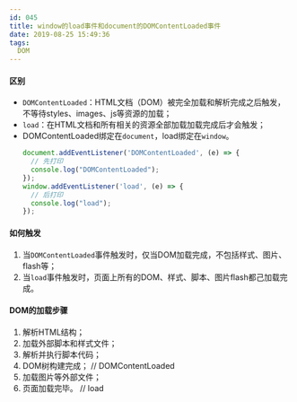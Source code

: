 ```yaml
---
id: 045
title: window的load事件和document的DOMContentLoaded事件
date: 2019-08-25 15:49:36
tags:
  DOM
---
```


#### 区别
- `DOMContentLoaded`：HTML文档（DOM）被完全加载和解析完成之后触发，不等待styles、images、js等资源的加载；
- `load`：在HTML文档和所有相关的资源全部加载加载完成后才会触发；
- DOMContentLoaded绑定在`document`，load绑定在`window`。
  ```js
  document.addEventListener('DOMContentLoaded', (e) => {
    // 先打印
    console.log("DOMContentLoaded");
  });
  window.addEventListener('load', (e) => {
    // 后打印
    console.log("load");
  });
  ```

#### 如何触发
  1. 当`DOMContentLoaded`事件触发时，仅当DOM加载完成，不包括样式、图片、flash等；
  2. 当`load`事件触发时，页面上所有的DOM、样式、脚本、图片flash都己加载完成。

#### DOM的加载步骤
  1. 解析HTML结构；
  2. 加载外部脚本和样式文件；
  3. 解析并执行脚本代码；
  4. DOM树构建完成； // DOMContentLoaded
  5. 加载图片等外部文件；
  6. 页面加载完毕。 // load